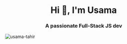 <h1 align="center">Hi 👋, I'm Usama</h1>
<h3 align="center">A passionate Full-Stack JS dev</h3>

<img align="center" src="https://i.stack.imgur.com/dhGhQ.gif" alt="usama-tahir" />
